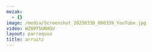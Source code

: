 ```yaml
---
mezak:
  - {}
image: /media/Screenshot_20250330_000339_YouTube.jpg
video: WZ09T5UNXGU
layout: parroquia
title: arruitz
---
```

